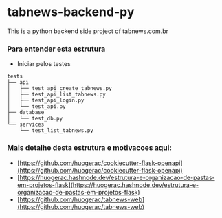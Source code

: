 # tabnews-backend-py

This is a python backend side project of tabnews.com.br

### Para entender esta estrutura

- Iniciar pelos testes
```
tests
├── api
│   ├── test_api_create_tabnews.py
│   ├── test_api_list_tabnews.py
│   ├── test_api_login.py
│   └── test_api.py
├── database
│   └── test_db.py
└── services
    └── test_list_tabnews.py
```

###  Mais detalhe desta estrutura e motivacoes aqui:

- [https://github.com/huogerac/cookiecutter-flask-openapi](https://github.com/huogerac/cookiecutter-flask-openapi)
- [https://huogerac.hashnode.dev/estrutura-e-organizacao-de-pastas-em-projetos-flask](https://huogerac.hashnode.dev/estrutura-e-organizacao-de-pastas-em-projetos-flask)
- [https://github.com/huogerac/tabnews-web](https://github.com/huogerac/tabnews-web)
